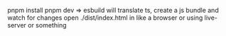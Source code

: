 pnpm install
pnpm dev => esbuild will translate ts, create a js bundle and watch for changes
open ./dist/index.html in like a browser or using live-server or something
